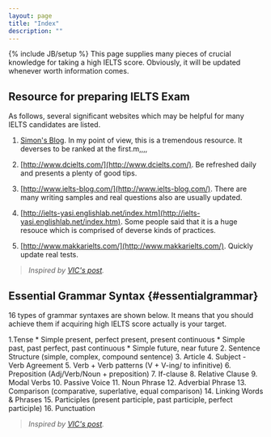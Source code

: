 ```yaml
---
layout: page
title: "Index"
description: ""
---
```

{% include JB/setup %}
This page supplies many pieces of crucial knowledge for taking a high IELTS score. Obviously, it will be updated whenever worth information comes.

## Resource for preparing IELTS Exam
As follows, several significant websites which may be helpful for many IELTS candidates are listed.

1. [Simon's Blog](http://ielts-simon.com/). In my point of view, this is a tremendous resource. It deverses to be ranked at the first.m,,,,

2. [http://www.dcielts.com/](http://www.dcielts.com/). Be refreshed daily and presents a plenty of good tips.

3. [http://www.ielts-blog.com/](http://www.ielts-blog.com/). There are many writing samples and real questions also are usually updated.

4. [http://ielts-yasi.englishlab.net/index.htm](http://ielts-yasi.englishlab.net/index.htm). Some people said that it is a huge resouce which is comprised of deverse kinds of practices. 

5. [http://www.makkarielts.com/](http://www.makkarielts.com/). Quickly update real tests.

> *Inspired by [VIC's post](https://www.facebook.com/VietnameseIELTSCommunity/posts/591364340887250).*


## Essential Grammar Syntax {#essentialgrammar}
16 types of grammar syntaxes are shown below. It means that you should achieve them if acquiring high IELTS score actually is your target.

1.Tense
	* Simple present, perfect present, present continuous
	* Simple past, past perfect, past continuous
	* Simple future, near future 
2. Sentence Structure (simple, complex, compound sentence) 
3. Article
4. Subject - Verb Agreement 
5. Verb + Verb patterns (V + V-ing/ to infinitive)
6. Preposition (Adj/Verb/Noun + preposition)
7. If-clause
8. Relative Clause 
9. Modal Verbs 
10. Passive Voice 
11. Noun Phrase 
12. Adverbial Phrase
13. Comparison (comparative, superlative, equal comparison)
14. Linking Words \& Phrases 
15. Participles (present participle, past participle, perfect participle) 
16. Punctuation

> *Inspired by [VIC's post](https://www.facebook.com/VietnameseIELTSCommunity/posts/590630630960621).*